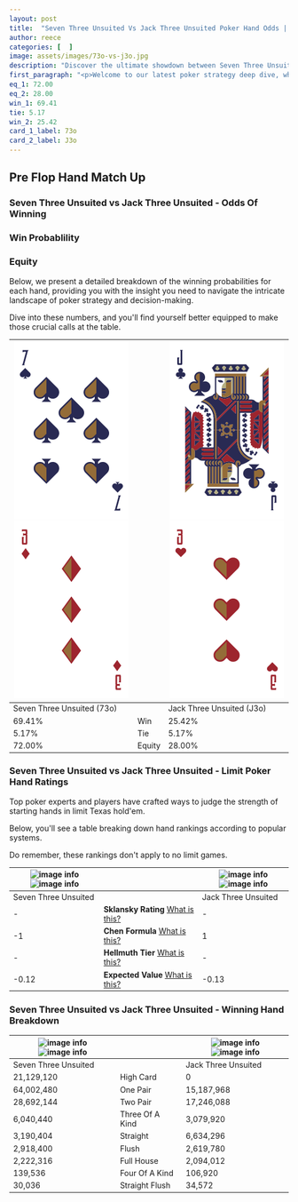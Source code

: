 ```yaml
---
layout: post
title:  "Seven Three Unsuited Vs Jack Three Unsuited Poker Hand Odds | Which Is The Better Hand In Poker? A Complete Guide"
author: reece
categories: [  ]
image: assets/images/73o-vs-j3o.jpg
description: "Discover the ultimate showdown between Seven Three Unsuited and Jack Three Unsuited in poker! Uncover the odds, strategies, and scenarios where one hand triumphs over the other. Get ready to up your poker game with this thrilling analysis."
first_paragraph: "<p>Welcome to our latest poker strategy deep dive, where we're pitting two distinct hands against each other in a high-stakes showdown: Seven Three Unsuited vs Jack Three Unsuited.</p><p>In the dynamic world of poker, every decision counts, and knowing which hand holds the upper hand is key to your success at the table.</p><p>In this article, we'll dissect these two hands, explore the scenarios where one dominates the other, and equip you with the knowledge to make strategic choices that can tip the odds in your favor.</p><p>Get ready to unravel the intriguing dynamics of these poker hands and elevate your game to new heights.</p>"
eq_1: 72.00
eq_2: 28.00
win_1: 69.41
tie: 5.17
win_2: 25.42
card_1_label: 73o
card_2_label: J3o
---
```




[comment]: # (sp0)

## Pre Flop Hand Match Up

<div class="table hand-ratings" markdown="1"> 



### Seven Three Unsuited vs Jack Three Unsuited - Odds Of Winning


  
<div class="row graphs"> 
<div class="col-lg-6">
    <h3>Win Probablility</h3>
    <canvas id="WinChart"></canvas>
</div>
<div class="col-lg-6">
    <h3>Equity</h3>
    <canvas id="EquityChart"></canvas>
</div>
</div>

  Below, we present a detailed breakdown of the winning probabilities for each hand, providing you with the insight you need to navigate the intricate landscape of poker strategy and decision-making. 

Dive into these numbers, and you'll find yourself better equipped to make those crucial calls at the table.


    
| ![image info](assets/images/hand1/7.png) ![image info](assets/images/hand1/3o.png) |  | ![image info](assets/images/hand2/j.png) ![image info](assets/images/hand2/3o.png) |
| -------- | -------- | -------- |
| Seven Three Unsuited (73o) |  | Jack Three Unsuited (J3o) |
| 69.41% | Win | 25.42% |
| 5.17% | Tie | 5.17% |
| 72.00% | Equity | 28.00% |




[comment]: # (sp1)



### Seven Three Unsuited vs Jack Three Unsuited - Limit Poker Hand Ratings

Top poker experts and players have crafted ways to judge the strength of starting hands in limit Texas hold'em. 

Below, you'll see a table breaking down hand rankings according to popular systems. 

Do remember, these rankings don't apply to no limit games.


    
| ![image info](https://www.riverpairs.com/assets/images/hand1/7.png) ![image info](https://www.riverpairs.com/assets/images/hand1/3o.png) |  | ![image info](https://www.riverpairs.com/assets/images/hand2/j.png) ![image info](https://www.riverpairs.com/assets/images/hand2/3o.png) |
| -------- | -------- | -------- |
| Seven Three Unsuited |  | Jack Three Unsuited |
| - | **Sklansky Rating** [What is this?](/sklansky-rating-explained) | - |
| -1 | **Chen Formula** [What is this?](/chen-formula-explained) | 1 |
| - | **Hellmuth Tier** [What is this?](/Hellmuth-tier-explained) | - |
| -0.12 | **Expected Value** [What is this?](/expected-value-explained) | -0.13 |




[comment]: # (sp2)



### Seven Three Unsuited vs Jack Three Unsuited - Winning Hand Breakdown


    
| ![image info](https://www.riverpairs.com/assets/images/hand1/7.png) ![image info](https://www.riverpairs.com/assets/images/hand1/3o.png) |  | ![image info](https://www.riverpairs.com/assets/images/hand2/j.png) ![image info](https://www.riverpairs.com/assets/images/hand2/3o.png) |
| -------- | -------- | -------- |
| Seven Three Unsuited |  | Jack Three Unsuited |
| 21,129,120 | High Card | 0 |
| 64,002,480 | One Pair | 15,187,968 |
| 28,692,144 | Two Pair | 17,246,088 |
| 6,040,440 | Three Of A Kind | 3,079,920 |
| 3,190,404 | Straight | 6,634,296 |
| 2,918,400 | Flush | 2,619,780 |
| 2,222,316 | Full House | 2,094,012 |
| 139,536 | Four Of A Kind | 106,920 |
| 30,036 | Straight Flush | 34,572 |




[comment]: # (sp3)



</div>

[comment]: # (sp4)



[comment]: # (sp5)

